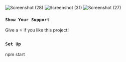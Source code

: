![Screenshot (28)](https://github.com/MOHAMMADSHEHBAZ/weather-app/assets/121683891/34180bbb-3497-4ea7-86fa-f8a3b6f56baf)
![Screenshot (31)](https://github.com/MOHAMMADSHEHBAZ/weather-app/assets/121683891/e09d13ae-fe29-4565-8a37-08ca13004d93)
![Screenshot (27)](https://github.com/MOHAMMADSHEHBAZ/weather-app/assets/121683891/d1b21f8c-f59f-4c91-a88e-3e365442d22d)

### `Show Your Support`
Give a ⭐ if you like this project!

### `Set Up`
npm start
